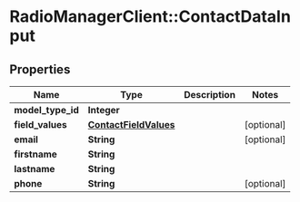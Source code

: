 # RadioManagerClient::ContactDataInput

## Properties
Name | Type | Description | Notes
------------ | ------------- | ------------- | -------------
**model_type_id** | **Integer** |  | 
**field_values** | [**ContactFieldValues**](ContactFieldValues.md) |  | [optional] 
**email** | **String** |  | [optional] 
**firstname** | **String** |  | 
**lastname** | **String** |  | 
**phone** | **String** |  | [optional] 


